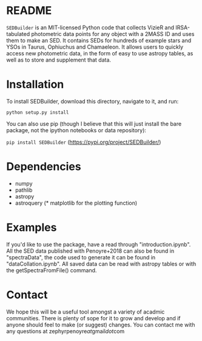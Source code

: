 # README #

`SEDBuilder` is an MIT-licensed Python code that collects VizieR and IRSA-tabulated photometric data points for any object with a 2MASS ID and uses them to make an SED. It contains SEDs for hundreds of example stars and YSOs in Taurus, Ophiuchus and Chamaeleon. It allows users to quickly access new photometric data, in the form of easy to use astropy tables, as well as to store and supplement that data.

# Installation #

To install SEDBuilder, download this directory, navigate to it, and run:

`python setup.py install`

You can also use pip (though I believe that this will just install the bare package, not the ipython notebooks or data repository):

`pip install SEDBuilder`
(https://pypi.org/project/SEDBuilder/)

# Dependencies #
* numpy
* pathlib
* astropy
* astroquery
(* matplotlib for the plotting function)

# Examples #

If you'd like to use the package, have a read through "introduction.ipynb". All the SED data published with Penoyre+2018 can also be found in "spectraData", the code used to generate it can be found in "dataCollation.ipynb". All saved data can be read with astropy tables or with the getSpectraFromFile() command.

# Contact #

We hope this will be a useful tool amongst a variety of acadmic communities. There is plenty of sope for it to grow and develop and if anyone should feel to make (or suggest) changes. You can contact me with any questions at zephyrpenoyre*at*gmail*dot*com
